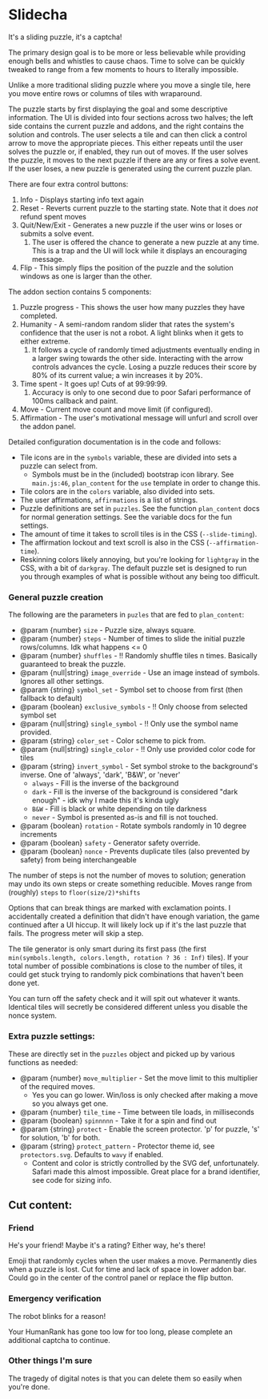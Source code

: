 # Slidecha
It's a sliding puzzle, it's a captcha!

The primary design goal is to be more or less believable while providing enough bells and whistles to cause chaos.
Time to solve can be quickly tweaked to range from a few moments to hours to literally impossible.

Unlike a more traditional sliding puzzle where you move a single tile, here you move entire rows or columns of tiles with wraparound.

The puzzle starts by first displaying the goal and some descriptive information.
The UI is divided into four sections across two halves; the left side contains the current puzzle and addons, and the right contains the solution and controls.
The user selects a tile and can then click a control arrow to move the appropriate pieces.
This either repeats until the user solves the puzzle or, if enabled, they run out of moves.
If the user solves the puzzle, it moves to the next puzzle if there are any or fires a solve event.
If the user loses, a new puzzle is generated using the current puzzle plan.

There are four extra control buttons:
1. Info - Displays starting info text again
2. Reset - Reverts current puzzle to the starting state. Note that it does *not* refund spent moves
3. Quit/New/Exit - Generates a new puzzle if the user wins or loses or submits a solve event.
   1. The user is offered the chance to generate a new puzzle at any time. This is a trap and the UI will lock while it displays an encouraging message.
4. Flip - This simply flips the position of the puzzle and the solution windows as one is larger than the other.

The addon section contains 5 components:
1. Puzzle progress - This shows the user how many puzzles they have completed.
2. Humanity - A semi-random random slider that rates the system's confidence that the user is not a robot. A light blinks when it gets to either extreme.
   1. It follows a cycle of randomly timed adjustments eventually ending in a larger swing towards the other side.
   Interacting with the arrow controls advances the cycle.
   Losing a puzzle reduces their score by 80% of its current value; a win increases it by 20%.
3. Time spent - It goes up! Cuts of at 99:99:99.
   1. Accuracy is only to one second due to poor Safari performance of 100ms callback and paint.
4. Move - Current move count and move limit (if configured).
5. Affirmation - The user's motivational message will unfurl and scroll over the addon panel.

Detailed configuration documentation is in the code and follows:
* Tile icons are in the `symbols` variable, these are divided into sets a puzzle can select from.
  * Symbols must be in the (included) bootstrap icon library. See `main.js:46`, `plan_content` for the `use` template in order to change this.
* Tile colors are in the `colors` variable, also divided into sets.
* The user affirmations, `affirmations` is a list of strings.
* Puzzle definitions are set in `puzzles`. See the function `plan_content` docs for normal generation settings. See the variable docs for the fun settings.
* The amount of time it takes to scroll tiles is in the CSS (`--slide-timing`).
* The affirmation lockout and text scroll is also in the CSS (`--affirmation-time`).
* Reskinning colors likely annoying, but you're looking for `lightgray` in the CSS, with a bit of `darkgray`.
The default puzzle set is designed to run you through examples of what is possible without any being too difficult.


### General puzzle creation
The following are the parameters in `puzles` that are fed to `plan_content`:
* @param {number} `size` - Puzzle size, always square.
* @param {number} `steps` - Number of times to slide the initial puzzle rows/columns. Idk what happens <= 0
* @param {number} `shuffles` - !! Randomly shuffle tiles n times. Basically guaranteed to break the puzzle.
* @param {null|string} `image_override` - Use an image instead of symbols. Ignores all other settings.
* @param {string} `symbol_set` - Symbol set to choose from first (then fallback to default)
* @param {boolean} `exclusive_symbols` - !! Only choose from selected symbol set
* @param {null|string} `single_symbol` - !! Only use the symbol name provided.
* @param {string} `color_set` - Color scheme to pick from.
* @param {null|string} `single_color` - !! Only use provided color code for tiles
* @param {string} `invert_symbol` - Set symbol stroke to the background's inverse. One of 'always', 'dark', 'B&W', or 'never'
  * `always` - Fill is the inverse of the background
  * `dark` - Fill is the inverse of the background is considered "dark enough" - idk why I made this it's kinda ugly
  * `B&W` - Fill is black or white depending on tile darkness
  * `never` - Symbol is presented as-is and fill is not touched.
* @param {boolean} `rotation` - Rotate symbols randomly in 10 degree increments
* @param {boolean} `safety` - Generator safety override.
* @param {boolean} `nonce` - Prevents duplicate tiles (also prevented by safety) from being interchangeable

The number of steps is not the number of moves to solution; generation may undo its own steps or create something reducible.
Moves range from (roughly) `steps` to `floor(size/2)*shifts`

Options that can break things are marked with exclamation points.
I accidentally created a definition that didn't have enough variation, the game continued after a UI hiccup.
It will likely lock up if it's the last puzzle that fails.
The progress meter will skip a step.

The tile generator is only smart during its first pass (the first `min(symbols.length, colors.length, rotation ? 36 : Inf)` tiles).
If your total number of possible combinations is close to the number of tiles, it could get stuck trying to randomly pick combinations that haven't been done yet.

You can turn off the safety check and it will spit out whatever it wants.
Identical tiles will secretly be considered different unless you disable the nonce system.

### Extra puzzle settings:
These are directly set in the `puzzles` object and picked up by various functions as needed:

* @param {number} `move_multiplier` - Set the move limit to this multiplier of the required moves.
  * Yes you can go lower. Win/loss is only checked after making a move so you always get one.
* @param {number} `tile_time` - Time between tile loads, in milliseconds
* @param {boolean} `spinnnnn` - Take it for a spin and find out
* @param {string} `protect` - Enable the screen protector. 'p' for puzzle, 's' for solution, 'b' for both.
* @param {string} `protect_pattern` - Protector theme id, see `protectors.svg`. Defaults to `wavy` if enabled.
  * Content and color is strictly controlled by the SVG def, unfortunately. Safari made this almost impossible. Great place for a brand identifier, see code for sizing info.


## Cut content:
### Friend
He's your friend! Maybe it's a rating? Either way, he's there!

Emoji that randomly cycles when the user makes a move.
Permanently dies when a puzzle is lost.
Cut for time and lack of space in lower addon bar.
Could go in the center of the control panel or replace the flip button.

### Emergency verification
The robot blinks for a reason!

Your HumanRank has gone too low for too long, please complete an additional captcha to continue.

### Other things I'm sure
The tragedy of digital notes is that you can delete them so easily when you're done.
